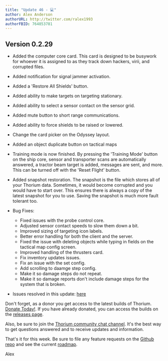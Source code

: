 ```yaml
---
title: "Update 46 - 💻"
author: Alex Anderson
authorURL: http://twitter.com/ralex1993
authorFBID: 764853781
---
```


## Version 0.2.29

* Added the computer core card. This card is designed to be busywork for whoever
  it is assigned to as they track down hackers, virii, and corrupted files.
* Added notification for signal jammer activation.
* Added a 'Restore All Shields' button.
* Added ability to make targets on targeting stationary.
* Added ability to select a sensor contact on the sensor grid.
* Added mute button to short range communications.
* Added ability to force shields to be raised or lowered.
* Change the card picker on the Odyssey layout.
* Added an object duplicate button on tactical maps
* Training mode is now finished. By pressing the 'Training Mode' button on the
  ship core, sensor and transporter scans are automatically answered, a tractor
  beam target is added, messages are sent, and more. This can be turned off with
  the 'Reset Flight' button.
* Added snapshot restoration. The snapshot is the file which stores all of your
  Thorium data. Sometimes, it would become corrupted and you would have to start
  over. This ensures there is always a copy of the latest snapshot for you to
  use. Saving the snapshot is much more fault tolerant too.

* Bug Fixes:
  * Fixed issues with the probe control core.
  * Adjusted sensor contact speeds to slow them down a bit.
  * Improved sizing of targeting icon labels.
  * Better error handling for both the client and the server.
  * Fixed the issue with deleting objects while typing in fields on the tactical
    map config screen.
  * Improved handling of the thrusters card.
  * Fix inventory updates issues.
  * Fix an issue with the set config.
  * Add scrolling to daamge step config.
  * Make it so damage steps do not repeat.
  * Make it so damage reports don't include damage steps for the system that is
    broken.

- Issues resolved in this update:
  [here](https://github.com/Thorium-Sim/thorium/issues?utf8=✓&q=is%3Aissue+is%3Aclosed+closed%3A2018-05-13..2018-05-18)

Don't forget, as a donor you get access to the latest builds of Thorium.
[Donate Today!](/en/donate). If you have already donated, you can access the
builds on the [releases page](/en/releases).

Also, be sure to join the
[Thorium community chat channel](https://discord.gg/UvxTQZz). It's the best way
to get questions answered and to receive updates and information.

That's it for this week. Be sure to file any feature requests on the
[Github repo](https://github.com/Thorium-Sim/thorium/issues) and see the current
[roadmap](https://github.com/Thorium-Sim/thorium/projects/2).

Alex
